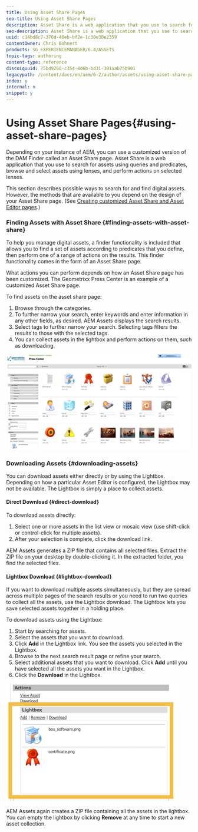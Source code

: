 ```yaml
---
title: Using Asset Share Pages
seo-title: Using Asset Share Pages
description: Asset Share is a web application that you use to search for assets using queries and predicates, browse and select assets using lenses, and perform actions on selected lenses. 
seo-description: Asset Share is a web application that you use to search for assets using queries and predicates, browse and select assets using lenses, and perform actions on selected lenses. 
uuid: c14bd8c7-376d-46eb-bf2e-1c30e30e2359
contentOwner: Chris Bohnert
products: SG_EXPERIENCEMANAGER/6.4/ASSETS
topic-tags: authoring
content-type: reference
discoiquuid: 75bd9260-c354-4d6b-bd31-301aab75b901
legacypath: /content/docs/en/aem/6-2/author/assets/using-asset-share-pages
index: y
internal: n
snippet: y
---
```


# Using Asset Share Pages{#using-asset-share-pages}

Depending on your instance of AEM, you can use a customized version of the DAM Finder called an Asset Share page. Asset Share is a web application that you use to search for assets using queries and predicates, browse and select assets using lenses, and perform actions on selected lenses.

This section describes possible ways to search for and find digital assets. However, the methods that are available to you depend on the design of your Asset Share page. (See [Creating customized Asset Share and Asset Editor pages](../../../assets/using/assets-finder-editor.md).)

### Finding Assets with Asset Share {#finding-assets-with-asset-share}

To help you manage digital assets, a finder functionality is included that allows you to find a set of assets according to predicates that you define, then perform one of a range of actions on the results. This finder functionality comes in the form of an Asset Share page.

What actions you can perform depends on how an Asset Share page has been customized. The Geometrixx Press Center is an example of a customized Asset Share page.

To find assets on the asset share page:

1. Browse through the categories. 
1. To further narrow your search, enter keywords and enter information in any other fields, as desired. AEM Assets displays the search results.
1. Select tags to further narrow your search. Selecting tags filters the results to those with the selected tags.  
1. You can collect assets in the lightbox and perform actions on them, such as downloading.

![](assets/chlimage_1-143.png)

### Downloading Assets {#downloading-assets}

You can download assets either directly or by using the Lightbox. Depending on how a particular Asset Editor is configured, the Lightbox may not be available. The Lightbox is simply a place to collect assets.

#### Direct Download {#direct-download}

To download assets directly:

1. Select one or more assets in the list view or mosaic view (use shift-click or control-click for multiple assets). 
1. After your selection is complete, click the download link.

AEM Assets generates a ZIP file that contains all selected files. Extract the ZIP file on your desktop by double-clicking it. In the extracted folder, you find the selected files.

#### Lightbox Download {#lightbox-download}

If you want to download multiple assets simultaneously, but they are spread across multiple pages of the search results or you need to run two queries to collect all the assets, use the Lightbox download. The Lightbox lets you save selected assets together in a holding place.

To download assets using the Lightbox:

1. Start by searching for assets.
1. Select the assets that you want to download.
1. Click **Add** in the Lightbox link. You see the assets you selected in the Lightbox.
1. Browse to the next search result page or refine your search.
1. Select additional assets that you want to download. Click **Add** until you have selected all the assets you want in the Lightbox. 
1. Click the **Download** in the Lightbox.

![](assets/chlimage_1-144.png)

AEM Assets again creates a ZIP file containing all the assets in the lightbox. You can empty the lightbox by clicking **Remove** at any time to start a new asset collection.
